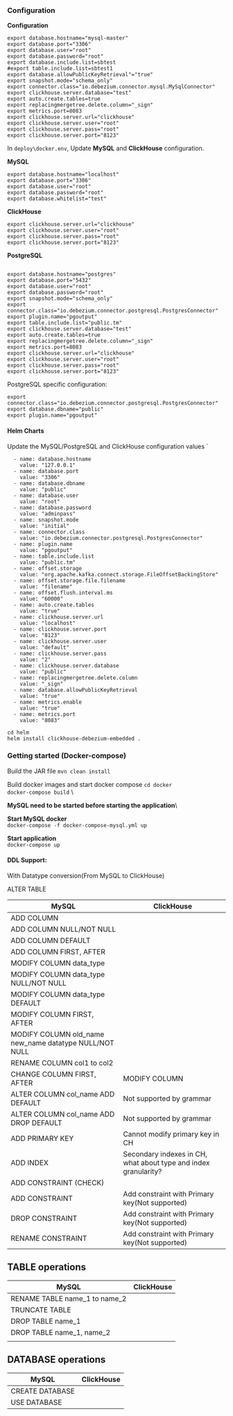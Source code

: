 
### Configuration
**Configuration**
```
export database.hostname="mysql-master"
export database.port="3306"
export database.user="root"
export database.password="root"
export database.include.list=sbtest
#export table.include.list=sbtest1
export database.allowPublicKeyRetrieval"="true"
export snapshot.mode="schema_only"
export connector.class="io.debezium.connector.mysql.MySqlConnector"
export clickhouse.server.database="test"
export auto.create.tables=true
export replacingmergetree.delete.column="_sign"
export metrics.port=8083
export clickhouse.server.url="clickhouse"
export clickhouse.server.user="root"
export clickhouse.server.pass="root"
export clickhouse.server.port="8123"

```

In `deploy\docker.env`, Update **MySQL** and **ClickHouse** configuration.


**MySQL**
```
export database.hostname="localhost"
export database.port="3306"
export database.user="root"
export database.password="root"
export database.whitelist="test"
```
**ClickHouse**
```
export clickhouse.server.url="clickhouse"
export clickhouse.server.user="root"
export clickhouse.server.pass="root"
export clickhouse.server.port="8123"
```

**PostgreSQL**
```

export database.hostname="postgres"
export database.port="5432"
export database.user="root"
export database.password="root"
export snapshot.mode="schema_only"
export connector.class="io.debezium.connector.postgresql.PostgresConnector"
export plugin.name="pgoutput"
export table.include.list="public.tm"
export clickhouse.server.database="test"
export auto.create.tables=true
export replacingmergetree.delete.column="_sign"
export metrics.port=8083
export clickhouse.server.url="clickhouse"
export clickhouse.server.user="root"
export clickhouse.server.pass="root"
export clickhouse.server.port="8123"
```

PostgreSQL specific configuration:
```
export connector.class="io.debezium.connector.postgresql.PostgresConnector"
export database.dbname="public"
export plugin.name="pgoutput"
```

#### Helm Charts
Update the MySQL/PostgreSQL and ClickHouse configuration values 
`
```
  - name: database.hostname
    value: "127.0.0.1"
  - name: database.port
    value: "3306"
  - name: database.dbname
    value: "public"
  - name: database.user
    value: "root"
  - name: database.password
    value: "adminpass"
  - name: snapshot.mode
    value: "initial"
  - name: connector.class
    value: "io.debezium.connector.postgresql.PostgresConnector"
  - name: plugin.name
    value: "pgoutput"
  - name: table.include.list
    value: "public.tm"
  - name: offset.storage
    value: "org.apache.kafka.connect.storage.FileOffsetBackingStore"
  - name: offset.storage.file.filename
    value: "filename"
  - name: offset.flush.interval.ms
    value: "60000"
  - name: auto.create.tables
    value: "true"
  - name: clickhouse.server.url
    value: "localhost"
  - name: clickhouse.server.port
    value: "8123"
  - name: clickhouse.server.user
    value: "default"
  - name: clickhouse.server.pass
    value: "2"
  - name: clickhouse.server.database
    value: "public"
  - name: replacingmergetree.delete.column
    value: "_sign"
  - name: database.allowPublicKeyRetrieval
    value: "true"
  - name: metrics.enable
    value: "true"
  - name: metrics.port
    value: "8083"
```


```
cd helm
helm install clickhouse-debezium-embedded .

```
### Getting started (Docker-compose)

Build the JAR file
`mvn clean install`

Build docker images and start docker compose
`cd docker` \
`docker-compose build` \

**MySQL need to be started before starting the application**\

**Start MySQL docker** \
`docker-compose -f docker-compose-mysql.yml up`

**Start application**\
`docker-compose up`


#### DDL Support:
With Datatype conversion(From MySQL to ClickHouse)

ALTER TABLE

| MySQL                                                  | ClickHouse                                                      |
|--------------------------------------------------------|-----------------------------------------------------------------|
| ADD COLUMN                                             |                                                                 |
| ADD COLUMN NULL/NOT NULL                               |                                                                 |
| ADD COLUMN DEFAULT                                     |                                                                 |
| ADD COLUMN FIRST, AFTER                                |                                                                 |
| MODIFY COLUMN data_type                                |                                                                 |
| MODIFY COLUMN data_type NULL/NOT NULL                  |                                                                 |
| MODIFY COLUMN data_type DEFAULT                        |                                                                 |
| MODIFY COLUMN FIRST, AFTER                             |                                                                 |
| MODIFY COLUMN old_name new_name datatype NULL/NOT NULL |                                                                 |
| RENAME COLUMN col1 to col2                             |                                                                 |
| CHANGE COLUMN FIRST, AFTER                             | MODIFY COLUMN                                                   |
| ALTER COLUMN col_name ADD DEFAULT                      | Not supported by grammar                                        |
| ALTER COLUMN col_name ADD DROP DEFAULT                 | Not supported by grammar                                        |
| ADD PRIMARY KEY                                        | Cannot modify primary key in CH                                 |
| ADD INDEX                                              | Secondary indexes in CH, what about type and index granularity? |
| ADD CONSTRAINT  (CHECK)                                |                                                                 |
| ADD CONSTRAINT                                         | Add constraint with Primary key(Not supported)                  |
| DROP CONSTRAINT                                        | Add constraint with Primary key(Not supported)                  |
| RENAME CONSTRAINT                                      | Add constraint with Primary key(Not supported)                  |


## TABLE operations
| MySQL                | ClickHouse |
|----------------------|------------|
| RENAME TABLE name_1 to name_2 |            |
| TRUNCATE TABLE       |            |
| DROP TABLE name_1    |            |
| DROP TABLE name_1, name_2 |            |
|                      |            |

## DATABASE operations
| MySQL           | ClickHouse |
|-----------------|------------|
| CREATE DATABASE |            |
| USE DATABASE    |            |
